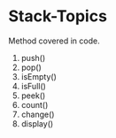 # Stack-Topics
Method covered in code.
1. push()
2. pop()
3. isEmpty()
4. isFull()
5. peek()
6. count()
7. change()
8. display()
